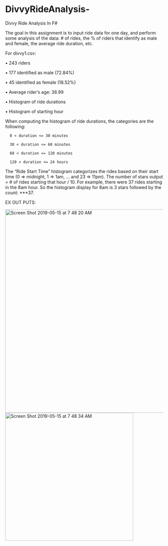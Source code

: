 # DivvyRideAnalysis-
Divvy Ride Analysis In F#

The goal in this assignment is to input ride data for one day, and perform some analysis of the data: # of rides, the % of riders that identify as male and female, the average ride duration, etc.

For divvy1.csv: 

• 243 riders

• 177 identified as male (72.84%)

• 45 identified as female (18.52%)

• Average rider’s age: 38.99

• Histogram of ride durations

• Histogram of starting hour


When computing the histogram of ride durations, the categories are the following:

	  0 < duration <= 30 minutes
  
	  30 < duration <= 60 minutes
  
	  60 < duration <= 120 minutes
  
	  120 < duration <= 24 hours
  
The “Ride Start Time” histogram categorizes the rides based on their start time (0 => midnight, 1 => 1am, … and 23 => 11pm). The number of stars output = # of rides starting that hour / 10. For example, there were 37 rides starting in the 8am hour. So the histogram display for 8am is 3 stars followed by the count: ***37.

EX OUT PUTS:

<img width="649" alt="Screen Shot 2019-05-15 at 7 48 20 AM" src="https://user-images.githubusercontent.com/23105576/57776756-e8fd1800-76e5-11e9-8c9d-30898efc2275.png">
<img width="408" alt="Screen Shot 2019-05-15 at 7 48 34 AM" src="https://user-images.githubusercontent.com/23105576/57776759-e995ae80-76e5-11e9-8ef0-27b89ba6ece0.png">

